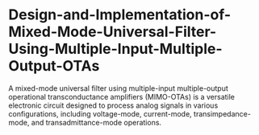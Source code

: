 # Design-and-Implementation-of-Mixed-Mode-Universal-Filter-Using-Multiple-Input-Multiple-Output-OTAs
A mixed-mode universal filter using multiple-input multiple-output operational transconductance amplifiers (MIMO-OTAs) is a versatile electronic circuit designed to process analog signals in various configurations, including voltage-mode, current-mode, transimpedance-mode, and transadmittance-mode operations.
